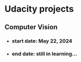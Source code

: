 # Udacity projects
## Computer Vision 
- ### start date: May 22, 2024
- ### end date: still in learning...
